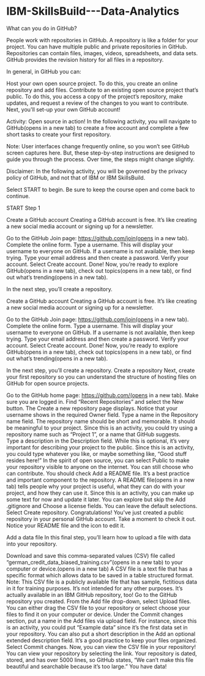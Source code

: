 # IBM-SkillsBuild---Data-Analytics
What can you do in GitHub?

People work with repositories in GitHub. A repository is like a folder for your project. You can have multiple public and private repositories in GitHub. Repositories can contain files, images, videos, spreadsheets, and data sets. GitHub provides the revision history for all files in a repository.

In general, in GitHub you can:

Host your own open source project. To do this, you create an online repository and add files.
Contribute to an existing open source project that’s public. To do this, you access a copy of the project’s repository, make updates, and request a review of the changes to you want to contribute.
Next, you'll set-up your own GitHub account!


Activity: Open source in action!
In the following activity, you will navigate to GitHub(opens in a new tab) to create a free account and complete a few short tasks to create your first repository.

Note: User interfaces change frequently online, so you won’t see GitHub screen captures here. But, these step-by-step instructions are designed to guide you through the process. Over time, the steps might change slightly.

Disclaimer: In the following activity, you will be governed by the privacy policy of GitHub, and not that of IBM or IBM SkillsBuild.

Select START to begin. Be sure to keep the course open and come back to continue.


START
Step 1

Create a GitHub account
Creating a GitHub account is free. It’s like creating a new social media account or signing up for a newsletter.

Go to the GitHub Join page: https://github.com/join(opens in a new tab).
Complete the online form.
Type a username. This will display your username to everyone on GitHub. If a username is not available, then keep trying.
Type your email address and then create a password.
Verify your account.
Select Create account. 
Done! Now, you’re ready to explore GitHub(opens in a new tab), check out topics(opens in a new tab), or find out what’s trending(opens in a new tab). 

In the next step, you’ll create a repository.

Create a GitHub account
Creating a GitHub account is free. It’s like creating a new social media account or signing up for a newsletter.

Go to the GitHub Join page: https://github.com/join(opens in a new tab).
Complete the online form.
Type a username. This will display your username to everyone on GitHub. If a username is not available, then keep trying.
Type your email address and then create a password.
Verify your account.
Select Create account. 
Done! Now, you’re ready to explore GitHub(opens in a new tab), check out topics(opens in a new tab), or find out what’s trending(opens in a new tab). 

In the next step, you’ll create a repository.
Create a repository
Next, create your first repository so you can understand the structure of hosting files on GitHub for open source projects.

Go to the GitHub home page: https://github.com/(opens in a new tab). Make sure you are logged in.
Find “Recent Repositories” and select the New button.
The Create a new repository page displays. Notice that your username shows in the required Owner field.
Type a name in the Repository name field.
The repository name should be short and memorable. It should be meaningful to your project.
Since this is an activity, you could try using a repository name such as “Project 1”, or a name that GitHub suggests.  
Type a description in the Description field.
While this is optional, it’s very important for describing your project to the public.
Since this is an activity, you could type whatever you like, or maybe something like, “Good stuff resides here!”
In the spirit of open source, you can select Public to make your repository visible to anyone on the internet. You can still choose who can contribute.
You should check Add a README file. It’s a best practice and important component to the repository.
A README file(opens in a new tab) tells people why your project is useful, what they can do with your project, and how they can use it.
Since this is an activity, you can make up some text for now and update it later.
You can explore but skip the Add .gitignore and Choose a license fields. You can leave the default selections.
Select Create repository.
Congratulations! You've just created a public repository in your personal GitHub account. Take a moment to check it out. Notice your README file and the icon to edit it.

Add a data file
In this final step, you’ll learn how to upload a file with data into your repository.

Download and save this comma-separated values (CSV) file called “german_credit_data_biased_training.csv”(opens in a new tab) to your computer or device.(opens in a new tab)
A CSV file is a text file that has a specific format which allows data to be saved in a table structured format.
Note: This CSV file is a publicly available file that has sample, fictitious data in it for training purposes. It’s not intended for any other purposes. It’s actually available in an IBM GitHub repository, too!
Go to the GitHub repository you created.
From the Add file drop-down, select Upload files.
You can either drag the CSV file to your repository or select choose your files to find it on your computer or device.
Under the Commit changes section, put a name in the Add files via upload field.
For instance, since this is an activity, you could put “Example data” since it’s the first data set in your repository.
You can also put a short description in the Add an optional extended description field. It’s a good practice to keep your files organized.
Select Commit changes.
Now, you can view the CSV file in your repository! You can view your repository by selecting the link. Your repository is dated, stored, and has over 5000 lines, so GitHub states, “We can’t make this file beautiful and searchable because it’s too large.” You have data!
